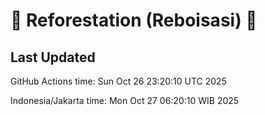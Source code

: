 
# 🌳 Reforestation (Reboisasi) 🌲

## Last Updated

GitHub Actions time: Sun Oct 26 23:20:10 UTC 2025

Indonesia/Jakarta time: Mon Oct 27 06:20:10 WIB 2025
